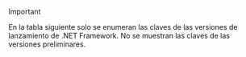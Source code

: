 
> [!IMPORTANT]
> En la tabla siguiente solo se enumeran las claves de las versiones de lanzamiento de .NET Framework. No se muestran las claves de las versiones preliminares.
